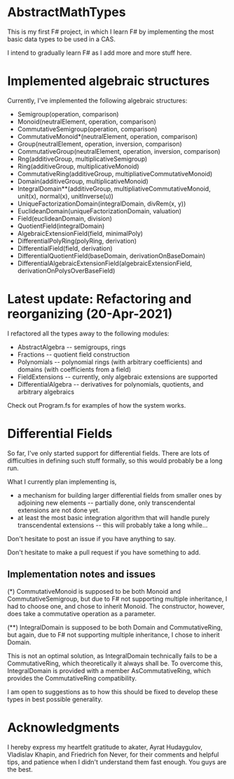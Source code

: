 # AbstractMathTypes

This is my first F# project, in which I learn F# by implementing
the most basic data types to be used in a CAS.

I intend to gradually learn F# as I add more and more stuff here.

# Implemented algebraic structures

Currently, I've implemented the following algebraic structures:

* Semigroup(operation, comparison)
* Monoid(neutralElement, operation, comparison)
* CommutativeSemigroup(operation, comparison)
* CommutativeMonoid*(neutralElement, operation, comparison)
* Group(neutralElement, operation, inversion, comparison)
* CommutativeGroup(neutralElement, operation, inversion, comparison)
* Rng(additiveGroup, multiplicativeSemigroup)
* Ring(additiveGroup, multiplicativeMonoid)
* CommutativeRing(additiveGroup, multipliativeCommutativeMonoid)
* Domain(additiveGroup, multiplicativeMonoid)
* IntegralDomain**(additiveGroup, multipliativeCommutativeMonoid, unit(x), normal(x), unitInverse(u))
* UniqueFactorizationDomain(integralDomain, divRem(x, y))
* EuclideanDomain(uniqueFactorizationDomain, valuation)
* Field(euclideanDomain, division)
* QuotientField(integralDomain)
* AlgebraicExtensionField(field, minimalPoly)
* DifferentialPolyRing(polyRing, derivation)
* DifferentialField(field, derivation) 
* DifferentialQuotientField(baseDomain, derivationOnBaseDomain)
* DifferentialAlgebraicExtensionField(algebraicExtensionField, derivationOnPolysOverBaseField)

# Latest update: Refactoring and reorganizing (20-Apr-2021)

I refactored all the types away to the following modules:
* AbstractAlgebra -- semigroups, rings
* Fractions -- quotient field construction
* Polynomials -- polynomial rings (with arbitrary coefficients) and domains (with coefficients from a field)
* FieldExtensions -- currently, only algebraic extensions are supported
* DifferentialAlgebra -- derivatives for polynomials, quotients, and arbitrary algebraics

Check out Program.fs for examples of how the system works.

# Differential Fields

So far, I've only started support for differential fields. There are lots of difficulties
in defining such stuff formally, so this would probably be a long run.

What I currently plan implementing is, 
* a mechanism for building larger differential fields from smaller ones by adjoining new elements -- partially done, only transcendental extensions are not done yet.
* at least the most basic integration algorithm that will handle purely transcendental extensions -- this will probably take a long while...

Don't hesitate to post an issue if you have anything to say.

Don't hesitate to make a pull request if you have something to add.

## Implementation notes and issues

(*) CommutativeMonoid is supposed to be both Monoid and CommutativeSemigroup,
but due to F# not supporting multiple inheritance, I had to choose one, and chose to inherit Monoid. 
The constructor, however, does take a commutative operation as a parameter.

(**) IntegralDomain is supposed to be both Domain and CommutativeRing, but again,
due to F# not supporting multiple inheritance, I chose to inherit Domain.

This is not an optimal solution, as IntegralDomain technically fails to be a CommutativeRing,
which theoretically it always shall be. To overcome this, IntegralDomain is provided with a 
member AsCommutativeRing, which provides the CommutativeRing compatibility.

I am open to suggestions as to how this should be fixed to develop these types in best possible generality.

# Acknowledgments

I hereby express my heartfelt gratitude to akater, Ayrat Hudaygulov, Vladislav Khapin, and Friedrich fon Never, 
for their comments and helpful tips, and patience when I didn't understand them fast enough. You guys are the best.
